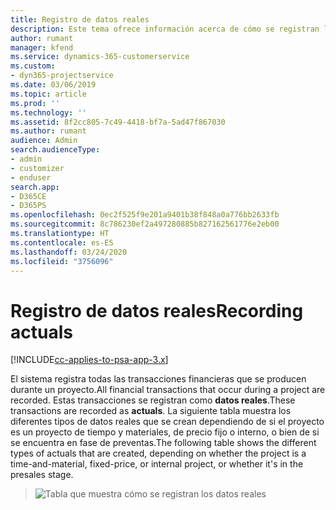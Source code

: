 ```yaml
---
title: Registro de datos reales
description: Este tema ofrece información acerca de cómo se registran los datos reales.
author: rumant
manager: kfend
ms.service: dynamics-365-customerservice
ms.custom:
- dyn365-projectservice
ms.date: 03/06/2019
ms.topic: article
ms.prod: ''
ms.technology: ''
ms.assetid: 8f2cc805-7c49-4418-bf7a-5ad47f867030
ms.author: rumant
audience: Admin
search.audienceType:
- admin
- customizer
- enduser
search.app:
- D365CE
- D365PS
ms.openlocfilehash: 0ec2f525f9e201a9401b38f848a0a776bb2633fb
ms.sourcegitcommit: 8c786230ef2a497280885b827162561776e2eb00
ms.translationtype: HT
ms.contentlocale: es-ES
ms.lasthandoff: 03/24/2020
ms.locfileid: "3756096"
---
```

# <a name="recording-actuals"></a><span data-ttu-id="d61c0-103">Registro de datos reales</span><span class="sxs-lookup"><span data-stu-id="d61c0-103">Recording actuals</span></span> 

[!INCLUDE[cc-applies-to-psa-app-3.x](../includes/cc-applies-to-psa-app-3x.md)]

<span data-ttu-id="d61c0-104">El sistema registra todas las transacciones financieras que se producen durante un proyecto.</span><span class="sxs-lookup"><span data-stu-id="d61c0-104">All financial transactions that occur during a project are recorded.</span></span> <span data-ttu-id="d61c0-105">Estas transacciones se registran como **datos reales**.</span><span class="sxs-lookup"><span data-stu-id="d61c0-105">These transactions are recorded as **actuals**.</span></span> <span data-ttu-id="d61c0-106">La siguiente tabla muestra los diferentes tipos de datos reales que se crean dependiendo de si el proyecto es un proyecto de tiempo y materiales, de precio fijo o interno, o bien de si se encuentra en fase de preventas.</span><span class="sxs-lookup"><span data-stu-id="d61c0-106">The following table shows the different types of actuals that are created, depending on whether the project is a time-and-material, fixed-price, or internal project, or whether it's in the presales stage.</span></span>

> ![Tabla que muestra cómo se registran los datos reales](media/advanced-table2.png)
